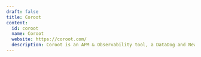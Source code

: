 ```yaml
---
draft: false
title: Coroot
content:
  id: coroot
  name: Coroot
  website: https://coroot.com/
  description: Coroot is an APM & Observability tool, a DataDog and NewRelic alternative
---
```

